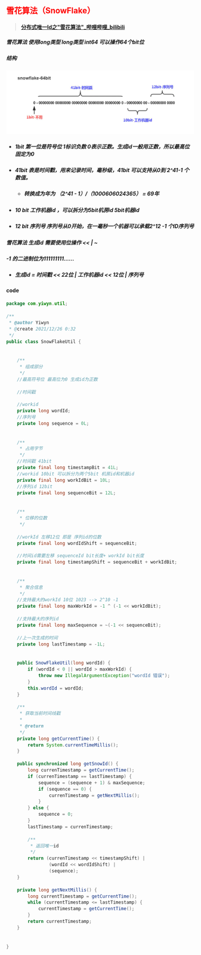 ## <font color='red'>雪花算法（SnowFlake）</font>



> #### [分布式唯一Id之"雪花算法"_哔哩哔哩_bilibili](https://www.bilibili.com/video/BV1q3411k7Nc)





##### 雪花算法 使用long类型  long类型 int64 可以操作64个bit位



##### 结构

![img](%E9%9B%AA%E8%8A%B1%E7%AE%97%E6%B3%95SnowFlake.assets/13382703-b64e38457ddd13e2.jpg)



- ##### 1bit 第一位是符号位 1标识负数 0表示正数。生成id一般用正数，所以最高位固定为0

- ##### 41bit 表是时间戳，用来记录时间，毫秒级，41bit 可以支持从0到 2^41-1 个数值。

  - ##### 转换成为年为 （2^41 - 1）/（1000*60*60*24*365） = 69年

- ##### 10 bit 工作机器id ，可以拆分为5bit机房id 5bit机器id 

- ##### 12 bit 序列号 序列号从0开始，在一毫秒一个机器可以承载2^12 -1 个ID序列号





##### 雪花算法 生成id 需要使用位操作  <<  |  ~  



##### -1 的二进制位为111111111……



- ##### 生成id  =  时间戳 << 22位 | 工作机器id << 12位 | 序列号





#### code

```java
package com.yiwyn.util;

/**
 * @author Yiwyn
 * @create 2021/12/26 0:32
 */
public class SnowFlakeUtil {


    /**
     * 组成部分
     */
    //最高符号位 最高位为0 生成id为正数

    //时间戳

    //workid
    private long wordId;
    //序列号
    private long sequence = 0L;


    /**
     * 占用字节
     */
    //时间戳 41bit
    private final long timestampBit = 41L;
    //workid 10bit 可以拆分为两个5bit 机房id和机器id
    private final long workIdBit = 10L;
    //序列id 12bit
    private final long sequenceBit = 12L;


    /**
     * 位移的位数
     */

    //workId 左移12位 即是 序列id的位数
    private final long wordIdShift = sequenceBit;

    //时间id需要左移 sequenceId bit长度+ workId bit长度
    private final long timestampShift = sequenceBit + workIdBit;


    /**
     * 聚合信息
     */
    //支持最大的workId 10位 1023 --> 2^10 -1
    private final long maxWorkId = -1 ^ (-1 << workIdBit);

    //支持最大的序列id
    private final long maxSequence = ~(-1 << sequenceBit);

    //上一次生成的时间
    private long lastTimestamp = -1L;


    public SnowFlakeUtil(long wordId) {
        if (wordId < 0 || wordId > maxWorkId) {
            throw new IllegalArgumentException("wordId 错误");
        }
        this.wordId = wordId;
    }

    /**
     * 获取当前时间线戳
     *
     * @return
     */
    private long getCurrentTime() {
        return System.currentTimeMillis();
    }

    public synchronized long getSnowId() {
        long currenTimestamp = getCurrentTime();
        if (currenTimestamp == lastTimestamp) {
            sequence = (sequence + 1) & maxSequence;
            if (sequence == 0) {
                currenTimestamp = getNextMillis();
            }
        } else {
            sequence = 0;
        }
        lastTimestamp = currenTimestamp;

        /**
         * 返回唯一id
         */
        return (currenTimestamp << timestampShift) |
                (wordId << wordIdShift) |
                (sequence);
    }

    private long getNextMillis() {
        long currentTimestamp = getCurrentTime();
        while (currentTimestamp <= lastTimestamp) {
            currentTimestamp = getCurrentTime();
        }
        return currentTimestamp;
    }


}

```



